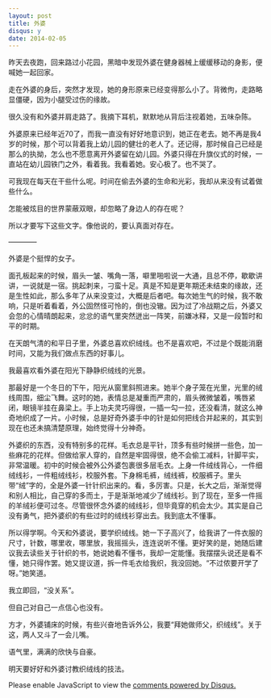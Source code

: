 ```yaml
---
layout: post
title: 外婆
disqus: y
date: 2014-02-05
---
```


昨天去夜跑，回来路过小花园，黑暗中发现外婆在健身器械上缓缓移动的身影，便喊她一起回家。

走在外婆的身后，突然才发现，她的身形原来已经变得那么小了。背微佝，走路略显僵硬，因为小腿受过伤的缘故。

很久没有和外婆并肩走路了。我摘下耳机，默默地从背后注视着她，五味杂陈。

外婆原来已经年近70了，而我一直没有好好地意识到，她正在老去。她不再是我4岁的时候，那个可以背着我上幼儿园的健壮的老人了。还记得，那时候自己已经是那么的执拗，怎么也不愿意离开外婆留在幼儿园。外婆只得在升旗仪式的时候，一直站在幼儿园铁门之外，看着我。我看着她。安心极了。也不哭了。

可我现在每天在干些什么呢。时间在偷去外婆的生命和光彩，我却从来没有试着做些什么。

怎能被炫目的世界蒙蔽双眼，却忽略了身边人的存在呢？

所以才要写下这些文字。像他说的，要认真面对存在。

<!--more-->

————

外婆是个挺悍的女子。

面孔板起来的时候，眉头一皱、嘴角一落，噼里啪啦说一大通，且总不停，歇歇讲讲，一说就是一宿。挑起刺来，刁蛮十足。真是不知是更年期还未结束的缘故，还是生性如此，那么多年了从来没变过，大概是后者吧。每次她生气的时候，我不敢响，只是听着看着，外公固然怪可怜的，倒也没辙。因为过了冷战期之后，外婆又会忽的心情晴朗起来，忿忿的语气里突然迸出一阵笑，前嫌冰释，又是一段暂时和平的时期。

在天朗气清的和平日子里，外婆总喜欢织绒线。也不是喜欢吧，不过是个既能消磨时间，又能为我们做点东西的好事儿。

我最喜欢看外婆在阳光下静静织绒线的光景。

那最好是一个冬日的下午，阳光从窗里斜照进来。她半个身子笼在光里，光里的绒线周围，细尘飞舞。这时的她，表情总是凝重而严肃的，眉头微微皱着，嘴唇紧闭，眼镜半挂在鼻梁上。手上功夫灵巧得很，一插一勾一拉，还没看清，就这么神奇地织成了一片。小时候，总是好奇外婆手中的针是如何把线合并起来的，其实到现在也还未搞清楚原理，始终觉得十分神奇。

外婆织的东西，没有特别多的花样。毛衣总是平针，顶多有些时候拼一些色，加一些麻花的花样。但做给家人穿的，自然是牢固得很，绝不会偷工减料，针脚平实，非常温暖。初中的时候会被外公外婆包裹很多层毛衣。上身一件绒线背心，一件细绒线衫，一件粗绒线衫，校服外套。下身棉毛裤，绒线裤，校服裤子。里头带“绒”字的，全是外婆一针针织出来的。看，多厉害。只是，长大之后，渐渐觉得和别人相比，自己穿的多而土，于是渐渐地减少了绒线衫。到了现在，至多一件摇的羊绒衫便可过冬。尽管很怀念外婆的绒线衫，但毕竟穿的机会太少。其实是自己没有勇气，把外婆织的有些过时的绒线衫穿出去。我到底太不懂事。

所以得学啊。今天和外婆说，要学织绒线。她一下子高兴了，给我讲了一件衣服的尺寸，针数，哪里收，哪里放，我摇摇头，连连说听不懂。更好笑的是，她随后建议我去读些关于针织的书，她说她看不懂书，我却一定能懂。我摆摆头说还是看不懂，她只得作罢。她又提议道，拆一件毛衣给我织，我没回她。“不过侬要开学了呀。”她笑道。

我立即回，“没关系”。

但自己对自己一点信心也没有。

方才，外婆铺床的时候，有些兴奋地告诉外公，我要“拜她做师父，织绒线”。关于这，两人又斗了一会儿嘴。

语气里，满满的欣快与自豪。

明天要好好和外婆讨教织绒线的技法。

<div id="disqus_thread"></div>
<script type="text/javascript">
    /* * * CONFIGURATION VARIABLES * * */
    var disqus_shortname = 'richor';
    
    /* * * DON'T EDIT BELOW THIS LINE * * */
    (function() {
        var dsq = document.createElement('script'); dsq.type = 'text/javascript'; dsq.async = true;
        dsq.src = '//' + disqus_shortname + '.disqus.com/embed.js';
        (document.getElementsByTagName('head')[0] || document.getElementsByTagName('body')[0]).appendChild(dsq);
    })();
</script>
<noscript>Please enable JavaScript to view the <a href="https://disqus.com/?ref_noscript" rel="nofollow">comments powered by Disqus.</a></noscript>
